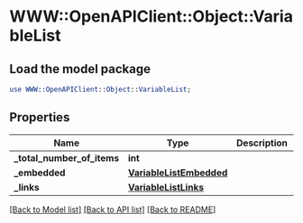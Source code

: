 # WWW::OpenAPIClient::Object::VariableList

## Load the model package
```perl
use WWW::OpenAPIClient::Object::VariableList;
```

## Properties
Name | Type | Description | Notes
------------ | ------------- | ------------- | -------------
**_total_number_of_items** | **int** |  | [optional] 
**_embedded** | [**VariableListEmbedded**](VariableListEmbedded.md) |  | [optional] 
**_links** | [**VariableListLinks**](VariableListLinks.md) |  | [optional] 

[[Back to Model list]](../README.md#documentation-for-models) [[Back to API list]](../README.md#documentation-for-api-endpoints) [[Back to README]](../README.md)


